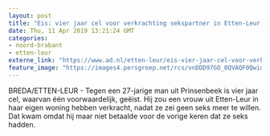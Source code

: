 ```yaml
---
layout: post
title: "Eis: vier jaar cel voor verkrachting sekspartner in Etten-Leur en ontucht"
date: Thu, 11 Apr 2019 13:21:24 GMT
categories: 
- noord-brabant 
- etten-leur 
externe_link: "https://www.ad.nl/etten-leur/eis-vier-jaar-cel-voor-verkrachting-sekspartner-in-etten-leur-en-ontucht~aafc334f/"
feature_image: "https://images4.persgroep.net/rcs/vnDDD97GO_0QVAQF0QwidxE3FjQ/diocontent/108248475/_fitwidth/400/?appId=21791a8992982cd8da851550a453bd7f&quality=0.7"
---
```


BREDA/ETTEN-LEUR - Tegen een 27-jarige man uit Prinsenbeek is vier jaar cel, waarvan één voorwaardelijk, geëist. Hij zou een vrouw uit Etten-Leur in haar eigen woning hebben verkracht, nadat ze zei geen seks meer te willen. Dat kwam omdat hij maar niet betaalde voor de vorige keren dat ze seks hadden.

